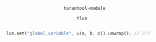 
                              tarantool-module

                                   tlua

```rust

    lua.set("global_variable", &(a, b, c)).unwrap(); // ???

```




